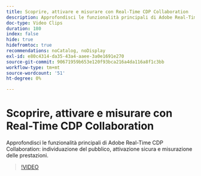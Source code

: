 ```yaml
---
title: Scoprire, attivare e misurare con Real-Time CDP Collaboration
description: Approfondisci le funzionalità principali di Adobe Real-Time CDP Collaboration per l’individuazione del pubblico, l’attivazione sicura e la misurazione delle prestazioni.
doc-type: Video Clips
duration: 180
index: false
hide: true
hidefromtoc: true
recommendations: noCatalog, noDisplay
exl-id: e80c4314-da35-43a4-aaee-3a0e1691e270
source-git-commit: 90671959b653e120f93bca216a4da116a8f1c3bb
workflow-type: tm+mt
source-wordcount: '51'
ht-degree: 0%

---
```


# Scoprire, attivare e misurare con Real-Time CDP Collaboration

Approfondisci le funzionalità principali di Adobe Real-Time CDP Collaboration: individuazione del pubblico, attivazione sicura e misurazione delle prestazioni.

<!-- 72_OS511_3442426_179_discover-activate-and-measure-with-realtime-cdp-collaboration -->
>[!VIDEO](https://video.tv.adobe.com/v/3460181/?learn=on&enablevpops=true&captions=ita)
